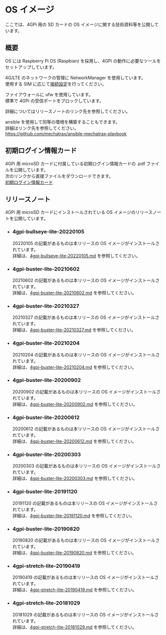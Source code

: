 # OS イメージ
ここでは、4GPi 用の SD カードの OS イメージに関する技術資料等を公開しています。

## 概要
OS には Raspberry Pi OS (Raspbian) を採用し、4GPi の動作に必要なツールをセットアップしています。

4G/LTE のネットワークの管理に NetworkManager を使用しています。  
使用する SIM に応じて[接続設定](../../../wiki/その他#接続設定)を行ってください。

ファイアウォールに ufw を使用しています。  
標準で 4GPi の受信ポートをブロックしています。

詳細についてはリリースノートのリンク先を参照してください。

ansible を使用して同等の環境を構築することもできます。  
詳細はリンク先を参照してください。  
https://github.com/mechatrax/ansible-mechatrax-playbook

## 初期ログイン情報カード
4GPi 用 microSD カードに付属している初期ログイン情報カードの .pdf ファイルを公開しています。  
次のリンクから直接ファイルをダウンロードできます。  
[初期ログイン情報カード](../../../raw/master/os/login.pdf)

## リリースノート
4GPi 用 microSD カードにインストールされている OS イメージのリリースノートを公開しています。

* ### 4gpi-bullseye-lite-20220105
  20220105 の記載があるものは本リリースの OS イメージがインストールされています。  
  詳細は、[4gpi-bullseye-lite-20220105.md](./4gpi-bullseye-lite-20220105.md) を参照してください。

* ### 4gpi-buster-lite-20210602
  20210602 の記載があるものは本リリースの OS イメージがインストールされています。  
  詳細は、[4gpi-buster-lite-20210602.md](./4gpi-buster-lite-20210602.md) を参照してください。

* ### 4gpi-buster-lite-20210327
  20210327 の記載があるものは本リリースの OS イメージがインストールされています。  
  詳細は、[4gpi-buster-lite-20210327.md](./4gpi-buster-lite-20210327.md) を参照してください。

* ### 4gpi-buster-lite-20210204
  20210204 の記載があるものは本リリースの OS イメージがインストールされています。  
  詳細は、[4gpi-buster-lite-20210204.md](./4gpi-buster-lite-20210204.md) を参照してください。

* ### 4gpi-buster-lite-20200902
  20200902 の記載があるものは本リリースの OS イメージがインストールされています。  
  詳細は、[4gpi-buster-lite-20200902.md](./4gpi-buster-lite-20200902.md) を参照してください。

* ### 4gpi-buster-lite-20200612
  20200612 の記載があるものは本リリースの OS イメージがインストールされています。  
  詳細は、[4gpi-buster-lite-20200612.md](./4gpi-buster-lite-20200612.md) を参照してください。

* ### 4gpi-buster-lite-20200303
  20200303 の記載があるものは本リリースの OS イメージがインストールされています。  
  詳細は、[4gpi-buster-lite-20200303.md](./4gpi-buster-lite-20200303.md) を参照してください。

* ### 4gpi-buster-lite-20191120
  20191120 の記載があるものは本リリースの OS イメージがインストールされています。  
  詳細は、[4gpi-buster-lite-20191120.md](./4gpi-buster-lite-20191120.md) を参照してください。

* ### 4gpi-buster-lite-20190820
  20190820 の記載があるものは本リリースの OS イメージがインストールされています。  
  詳細は、[4gpi-buster-lite-20190820.md](./4gpi-buster-lite-20190820.md) を参照してください。

* ### 4gpi-stretch-lite-20190419
  20190419 の記載があるものは本リリースの OS イメージがインストールされています。  
  詳細は、[4gpi-stretch-lite-20190419.md](./4gpi-stretch-lite-20190419.md) を参照してください。

* ### 4gpi-stretch-lite-20181029
  20181029 の記載があるものは本リリースの OS イメージがインストールされています。  
  詳細は、[4gpi-stretch-lite-20181029.md](./4gpi-stretch-lite-20181029.md) を参照してください。
